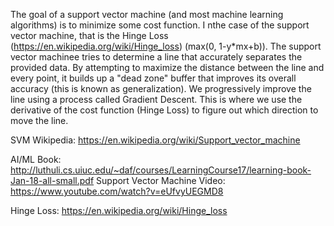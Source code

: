 The goal of a support vector machine (and most machine learning algorithms) is to minimize some cost function. I nthe case of the support vector machine, that is the Hinge Loss (https://en.wikipedia.org/wiki/Hinge_loss) (max(0, 1-y\*mx+b)). The support vector machinee tries to determine a line that accurately separates the provided data. By attempting to maximize the distance between the line and every point, it builds up a "dead zone" buffer that improves its overall accuracy (this is known as generalization). We progressively improve the line using a process called Gradient Descent. This is where we use the derivative of the cost function (Hinge Loss) to figure out which direction to move the line.

SVM Wikipedia: https://en.wikipedia.org/wiki/Support_vector_machine

AI/ML Book: http://luthuli.cs.uiuc.edu/~daf/courses/LearningCourse17/learning-book-Jan-18-all-small.pdf
Support Vector Machine Video: https://www.youtube.com/watch?v=eUfvyUEGMD8

Hinge Loss: https://en.wikipedia.org/wiki/Hinge_loss
